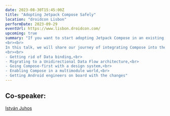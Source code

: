 ```yaml
---
date: 2023-08-30T15:45:00Z
title: "Adopting Jetpack Compose Safely"
location: "droidcon Lisbon"
performDate: 2023-09-29
eventUrl: https://www.lisbon.droidcon.com/
upcoming: true
summary: "If you want to start adopting Jetpack Compose in an existing, large codebase worked on by multiple teams, you can’t just add the dependency and start creating composables right away. In such projects, there are already established conventions and architectural decisions that such a revolutionary change might disrupt.
<br><br>
In this talk, we will share our journey of integrating Compose into the TIER app while offering practical tips for tackling common challenges that arise when working with large-scale codebases, like:
<br><br>
- Getting rid of Data binding,<br>
- Migrating to a Unidirectional Data Flow architecture,<br>
- Going Compose-first with a design system,<br>
- Enabling Compose in a multimodule world,<br>
- Getting Android engineers on board with the changes"
---
```


## Co-speaker:

[István Juhos](https://www.istvanjuhos.dev/)
